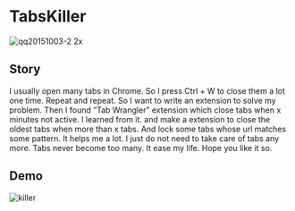 # TabsKiller

![qq20151003-2 2x](https://cloud.githubusercontent.com/assets/5022872/10262499/b39deb34-69fc-11e5-93b8-35bf10cedaaa.jpg)

## Story

I usually open many tabs in Chrome. So I press Ctrl + W to close them a lot one time. Repeat and repeat. So I want to write an extension to solve my problem. Then I found “Tab Wrangler” extension which close tabs when x minutes not active. I learned from it. and make a extension to close the oldest tabs when more than x tabs. And lock some tabs whose url matches some pattern. It helps me a lot. I just do not need to take care of tabs any more. Tabs never become too many. It ease my life. Hope you like it so.

## Demo

![killer](https://cloud.githubusercontent.com/assets/5022872/10262518/cd196a60-69fd-11e5-93bf-0589d65eeb19.gif)
